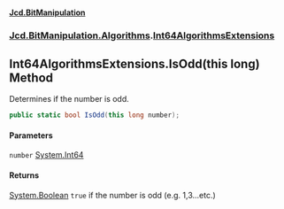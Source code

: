 #### [Jcd.BitManipulation](index.md 'index')

### [Jcd.BitManipulation.Algorithms](Jcd.BitManipulation.Algorithms.md 'Jcd.BitManipulation.Algorithms').[Int64AlgorithmsExtensions](Jcd.BitManipulation.Algorithms.Int64AlgorithmsExtensions.md 'Jcd.BitManipulation.Algorithms.Int64AlgorithmsExtensions')

## Int64AlgorithmsExtensions.IsOdd(this long) Method

Determines if the number is odd.

```csharp
public static bool IsOdd(this long number);
```

#### Parameters

<a name='Jcd.BitManipulation.Algorithms.Int64AlgorithmsExtensions.IsOdd(thislong).number'></a>

`number` [System.Int64](https://docs.microsoft.com/en-us/dotnet/api/System.Int64 'System.Int64')

#### Returns

[System.Boolean](https://docs.microsoft.com/en-us/dotnet/api/System.Boolean 'System.Boolean')
`true` if the number is odd (e.g. 1,3...etc.)